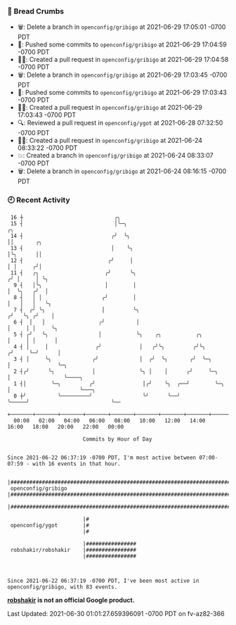 ### 🍞 Bread Crumbs

 * 🗑: Delete a branch in `openconfig/gribigo` at 2021-06-29 17:05:01 -0700 PDT
 * 🚢: Pushed some commits to `openconfig/gribigo` at 2021-06-29 17:04:59 -0700 PDT
 * ✍🏼: Created a pull request in `openconfig/gribigo` at 2021-06-29 17:04:58 -0700 PDT
 * 🗑: Delete a branch in `openconfig/gribigo` at 2021-06-29 17:03:45 -0700 PDT
 * 🚢: Pushed some commits to `openconfig/gribigo` at 2021-06-29 17:03:43 -0700 PDT
 * ✍🏼: Created a pull request in `openconfig/gribigo` at 2021-06-29 17:03:43 -0700 PDT
 * 🔍: Reviewed a pull request in  `openconfig/ygot` at 2021-06-28 07:32:50 -0700 PDT
 * ✍🏼: Created a pull request in `openconfig/gribigo` at 2021-06-24 08:33:22 -0700 PDT
 * 💥: Created a branch in `openconfig/gribigo` at 2021-06-24 08:33:07 -0700 PDT
 * 🗑: Delete a branch in `openconfig/gribigo` at 2021-06-24 08:16:15 -0700 PDT

### 🕘 Recent Activity
```
 16 ┼                             ╭╮
 15 ┤                             │╰─╮                                       ╭╮
 14 ┤                            ╭╯  ╰╮                                      ││       ╭╮
 13 ┤                            │    ╰╮                                     │╰╮      ││
 12 ┤                           ╭╯     │                                     │ │     ╭╯│
 11 ┤   ╭╮                     ╭╯      ╰╮                                   ╭╯ │     │ ╰╮
  9 ┤   │╰╮                    │        │                                   │  ╰╮   ╭╯  │
  8 ┤   │ │                   ╭╯        │                                   │   │   │   ╰╮
  7 ┤  ╭╯ ╰╮                  │         ╰╮                                 ╭╯   ╰╮ ╭╯    │
  6 ┤  │   │                 ╭╯          │                                 │     │ │     ╰╮
  5 ┤ ╭╯   ╰╮                │           ╰╮    ╭╮           ╭╮             │     │ │      │
  4 ┤ │     │               ╭╯            │   ╭╯╰╮         ╭╯╰╮           ╭╯     ╰─╯      │
  3 ┤ │     ╰╮             ╭╯             │  ╭╯  ╰╮       ╭╯  ╰─╮         │               ╰─╮
  2 ┤╭╯      ╰╮            │              ╰╮ │    │      ╭╯     ╰─╮       │                 ╰────╮
  1 ┤│        ╰─╮         ╭╯               │╭╯    ╰╮  ╭──╯        ╰─╮     │                      ╰───╮
  0 ┼╯          ╰─────────╯                ╰╯      ╰──╯             ╰─────╯                          ╰──
    +───────+───────+───────+───────+───────+───────+───────+───────+───────+───────+───────+───────+────
  00:00   02:00   04:00   06:00   08:00   10:00   12:00   14:00   16:00   18:00   20:00   22:00   00:00   

						Commits by Hour of Day


Since 2021-06-22 06:37:19 -0700 PDT, I'm most active between 07:00-07:59 - with 16 events in that hour.

```



```
                        |###################################################################################
 openconfig/gribigo     |###################################################################################
                        |###################################################################################

                        |#
 openconfig/ygot        |#
                        |#

                        |################
 robshakir/robshakir    |################
                        |################



Since 2021-06-22 06:37:19 -0700 PDT, I've been most active in openconfig/gribigo, with 83 events.

```
**[robshakir](mailto:robjs@google.com) is not an official Google product.**


Last Updated: 2021-06-30 01:01:27.659396091 -0700 PDT on fv-az82-366
